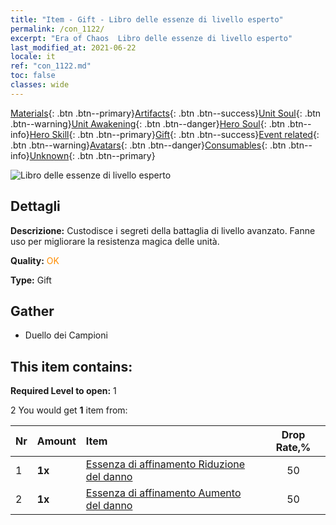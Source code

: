 ```yaml
---
title: "Item - Gift - Libro delle essenze di livello esperto"
permalink: /con_1122/
excerpt: "Era of Chaos  Libro delle essenze di livello esperto"
last_modified_at: 2021-06-22
locale: it
ref: "con_1122.md"
toc: false
classes: wide
---
```

 [Materials](/ItemsIT/){: .btn .btn--primary}[Artifacts](/ItemsIT/Artifacts/){: .btn .btn--success}[Unit Soul](/ItemsIT/UnitSoul/){: .btn .btn--warning}[Unit Awakening](/ItemsIT/UnitAwakening/){: .btn .btn--danger}[Hero Soul](/ItemsIT/HeroSoul/){: .btn .btn--info}[Hero Skill](/ItemsIT/HeroSkill/){: .btn .btn--primary}[Gift](/ItemsIT/Gift/){: .btn .btn--success}[Event related](/ItemsIT/Events/){: .btn .btn--warning}[Avatars](/ItemsIT/Avatars/){: .btn .btn--danger}[Consumables](/ItemsIT/Consumables/){: .btn .btn--info}[Unknown](/ItemsIT/Unknown/){: .btn .btn--primary}

 ![Libro delle essenze di livello esperto](/images/t/i_7012.png)

## Dettagli
 **Descrizione:** Custodisce i segreti della battaglia di livello avanzato. Fanne uso per migliorare la resistenza magica delle unità.

 **Quality:** <span style="color: #FF8C00">OK</span>

 **Type:** Gift

## Gather

*    Duello dei Campioni 

## This item contains:

 **Required Level to open:** 1

 2 You would get **1** item  from:

  | Nr | Amount |     Item    | Drop Rate,% |
  |:---|:-------|:------------|:---------:|
  | 1 |  **1x** | [Essenza di affinamento Riduzione del danno](/ItemsIT/con_1116/) | 50 | 
  | 2 |  **1x** | [Essenza di affinamento Aumento del danno](/ItemsIT/con_1117/) | 50 | 
